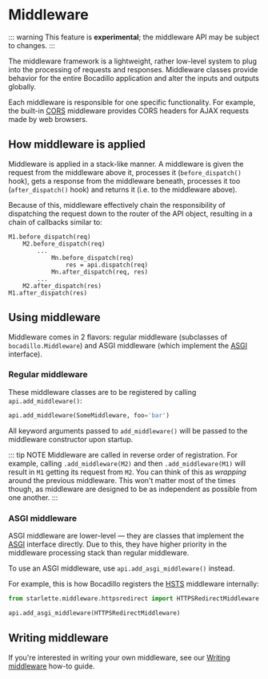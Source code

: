 # Middleware

::: warning
This feature is **experimental**; the middleware API may be subject to changes.
:::

The middleware framework is a lightweight, rather low-level system to plug into the processing of requests and responses. Middleware classes provide behavior for the entire Bocadillo application and alter the inputs and outputs globally.

Each middleware is responsible for one specific functionality. For example, the built-in [CORS] middleware provides CORS headers for AJAX requests made by web browsers.

## How middleware is applied

Middleware is applied in a stack-like manner. A middleware is given the request from the middleware above it, processes it (`before_dispatch()` hook), gets a response from the middleware beneath, processes it too (`after_dispatch()` hook) and returns it (i.e. to the middleware above).

Because of this, middleware effectively chain the responsibility of dispatching the request down to the router of the API object, resulting in a chain of callbacks similar to:

```
M1.before_dispatch(req)
    M2.before_dispatch(req)
        ...
            Mn.before_dispatch(req)
                res = api.dispatch(req)
            Mn.after_dispatch(req, res)
        ...
    M2.after_dispatch(res)
M1.after_dispatch(res)
```

## Using middleware

Middleware comes in 2 flavors: regular middleware (subclasses of `bocadillo.Middleware`) and ASGI middleware (which implement the [ASGI] interface).

### Regular middleware

These middleware classes are to be registered by calling `api.add_middleware()`:

```python
api.add_middleware(SomeMiddleware, foo='bar')
```

All keyword arguments passed to `add_middleware()` will be passed to the middleware constructor upon startup.

::: tip NOTE
Middleware are called in reverse order of registration. For example, calling `.add_middleware(M2)` and then `.add_middleware(M1)` will result in `M1` getting its request from `M2`. You can think of this as *wrapping* around the previous middleware. This won't matter most of the times though, as middleware are designed to be as independent as possible from one another.
:::

### ASGI middleware

ASGI middleware are lower-level — they are classes that implement the [ASGI] interface directly. Due to this, they have higher priority in the middleware processing stack than regular middleware.

To use an ASGI middleware, use `api.add_asgi_middleware()` instead.

For example, this is how Bocadillo registers the [HSTS] middleware internally:

```python
from starlette.middleware.httpsredirect import HTTPSRedirectMiddleware

api.add_asgi_middleware(HTTPSRedirectMiddleware)
```

## Writing middleware

If you're interested in writing your own middleware, see our [Writing middleware] how-to guide.

[CORS]: ./cors.md
[Writing middleware]: ../../how-to/middleware.md
[ASGI]: https://asgi.readthedocs.io
[HSTS]: ./hsts.md
